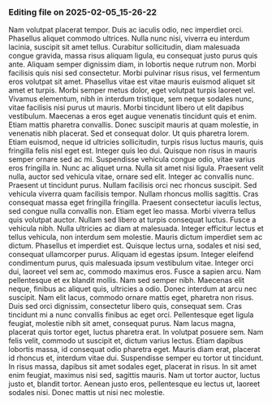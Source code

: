 

### Editing file on 2025-02-05_15-26-22

Nam volutpat placerat tempor. Duis ac iaculis odio, nec imperdiet orci. Phasellus aliquet commodo ultrices. Nulla nunc nisi, viverra eu interdum lacinia, suscipit sit amet tellus. Curabitur sollicitudin, diam malesuada congue gravida, massa risus aliquam ligula, eu consequat justo purus quis ante. Aliquam semper dignissim diam, in lobortis neque rutrum non. Morbi facilisis quis nisi sed consectetur. Morbi pulvinar risus risus, vel fermentum eros volutpat sit amet. Phasellus vitae est vitae mauris euismod aliquet sit amet et turpis. Morbi semper metus dolor, eget volutpat turpis laoreet vel. Vivamus elementum, nibh in interdum tristique, sem neque sodales nunc, vitae facilisis nisi purus ut mauris.
Morbi tincidunt libero ut elit dapibus vestibulum. Maecenas a eros eget augue venenatis tincidunt quis et enim. Etiam mattis pharetra convallis. Donec suscipit mauris at quam molestie, in venenatis nibh placerat. Sed et consequat dolor. Ut quis pharetra lorem. Etiam euismod, neque id ultricies sollicitudin, turpis risus luctus mauris, quis fringilla felis nisl eget est. Integer quis leo dui. Quisque non risus in mauris semper ornare sed ac mi. Suspendisse vehicula congue odio, vitae varius eros fringilla in. Nunc ac aliquet urna. Nulla sit amet nisi ligula. Praesent velit nulla, auctor sed vehicula vitae, ornare sed elit. Integer ac convallis nunc. Praesent ut tincidunt purus.
Nullam facilisis orci nec rhoncus suscipit. Sed vehicula viverra quam facilisis tempor. Nullam rhoncus mollis sagittis. Cras consequat massa eget fringilla fringilla. Praesent consectetur iaculis lectus, sed congue nulla convallis non. Etiam eget leo massa. Morbi viverra tellus quis volutpat auctor. Nullam sed libero at turpis consequat luctus. Fusce a vehicula nibh. Nulla ultricies ac diam at malesuada. Integer efficitur lectus et tellus vehicula, non interdum sem molestie. Mauris dictum imperdiet sem ac dictum. Phasellus et imperdiet est.
Quisque lectus urna, sodales et nisi sed, consequat ullamcorper purus. Aliquam id egestas ipsum. Integer eleifend condimentum purus, quis malesuada ipsum vestibulum vitae. Integer orci dui, laoreet vel sem ac, commodo maximus eros. Fusce a sapien arcu. Nam pellentesque et ex blandit mollis. Nam sed semper nibh. Maecenas elit neque, finibus ac aliquet quis, ultricies a odio. Donec interdum at arcu nec suscipit. Nam elit lacus, commodo ornare mattis eget, pharetra non risus. Duis sed orci dignissim, consectetur libero quis, consequat sem. Cras tincidunt mi a nunc convallis finibus ac eget orci. Pellentesque eget ligula feugiat, molestie nibh sit amet, consequat purus.
Nam lacus magna, placerat quis tortor eget, luctus pharetra erat. In volutpat posuere sem. Nam felis velit, commodo ut suscipit et, dictum varius lectus. Etiam dapibus lobortis massa, id consequat odio pharetra eget. Mauris diam erat, placerat id rhoncus et, interdum vitae dui. Suspendisse semper eu tortor ut tincidunt. In risus massa, dapibus sit amet sodales eget, placerat in risus. In sit amet enim feugiat, maximus nisi sed, sagittis mauris. Nam ut tortor auctor, luctus justo et, blandit tortor. Aenean justo eros, pellentesque eu lectus ut, laoreet sodales nisi. Donec mattis ut nisi nec molestie.


